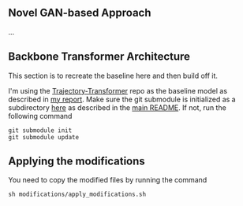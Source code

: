 ## Novel GAN-based Approach

...

## Backbone Transformer Architecture
This section is to recreate the baseline here and then build off it.

I'm using the [Trajectory-Transformer](github.com/FGiuliari/Trajectory-Transformer.git) repo as the baseline model as described in [my report](../report). Make sure the git submodule is initialized as a subdirectory [here](Trajectory-Transformer) as described in the [main README](../README.md). If not, run the following command
```
git submodule init
git submodule update
```

## Applying the modifications
You need to copy the modified files by running the command
```
sh modifications/apply_modifications.sh
```

